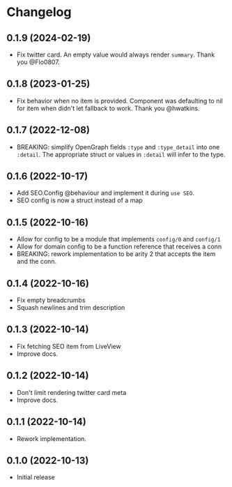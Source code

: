 # Changelog

## 0.1.9 (2024-02-19)

- Fix twitter card. An empty value would always render `summary`. Thank you @Flo0807.

## 0.1.8 (2023-01-25)

- Fix behavior when no item is provided. Component was defaulting to nil for
  item when didn't let fallback to work. Thank you @hwatkins.

## 0.1.7 (2022-12-08)

- BREAKING: simplify OpenGraph fields `:type` and `:type_detail` into one
  `:detail`. The appropriate struct or values in `:detail` will infer to the type.

## 0.1.6 (2022-10-17)

- Add SEO.Config @behaviour and implement it during `use SEO`.
- SEO config is now a struct instead of a map

## 0.1.5 (2022-10-16)

- Allow for config to be a module that implements `config/0` and `config/1`
- Allow for domain config to be a function reference that receives a conn
- BREAKING: rework implementation to be arity 2 that accepts the item and the conn.

## 0.1.4 (2022-10-16)

- Fix empty breadcrumbs
- Squash newlines and trim description

## 0.1.3 (2022-10-14)

- Fix fetching SEO item from LiveView
- Improve docs.

## 0.1.2 (2022-10-14)

- Don't limit rendering twitter card meta
- Improve docs.

## 0.1.1 (2022-10-14)

- Rework implementation.

## 0.1.0 (2022-10-13)

- Initial release
